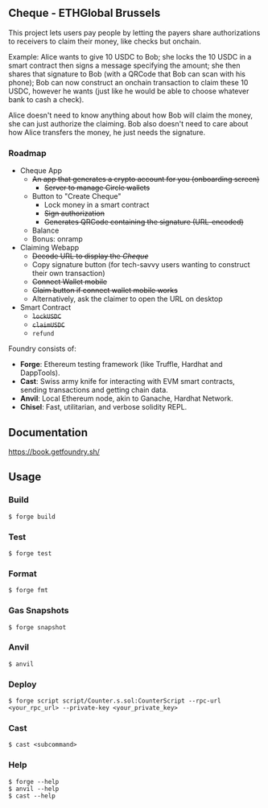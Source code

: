 ## Cheque - ETHGlobal Brussels

This project lets users pay people by letting the payers share authorizations to receivers to claim their money, like checks but onchain.

Example: Alice wants to give 10 USDC to Bob; she locks the 10 USDC in a smart contract then signs a message specifying the amount; she then shares
that signature to Bob (with a QRCode that Bob can scan with his phone); Bob can now construct an onchain transaction to claim these 10 USDC, however
he wants (just like he would be able to choose whatever bank to cash a check).

Alice doesn't need to know anything about how Bob will claim the money, she can just authorize the claiming. Bob also doesn't need to care about how Alice
transfers the money, he just needs the signature.

### Roadmap

- Cheque App
  - ~~An app that generates a crypto account for you (onboarding screen)~~
    - ~~Server to manage Circle wallets~~
  - Button to "Create Cheque"
    - Lock money in a smart contract
    - ~~Sign authorization~~
    - ~~Generates QRCode containing the signature (URL-encoded)~~
  - Balance
  - Bonus: onramp
- Claiming Webapp
  - ~~Decode URL to display the _Cheque_~~
  - Copy signature button (for tech-savvy users wanting to construct their own transaction)
  - ~~Connect Wallet mobile~~
  - ~~Claim button if connect wallet mobile works~~
  - Alternatively, ask the claimer to open the URL on desktop
- Smart Contract
  - ~~`lockUSDC`~~
  - ~~`claimUSDC`~~
  - `refund`

Foundry consists of:

- **Forge**: Ethereum testing framework (like Truffle, Hardhat and DappTools).
- **Cast**: Swiss army knife for interacting with EVM smart contracts, sending transactions and getting chain data.
- **Anvil**: Local Ethereum node, akin to Ganache, Hardhat Network.
- **Chisel**: Fast, utilitarian, and verbose solidity REPL.

## Documentation

https://book.getfoundry.sh/

## Usage

### Build

```shell
$ forge build
```

### Test

```shell
$ forge test
```

### Format

```shell
$ forge fmt
```

### Gas Snapshots

```shell
$ forge snapshot
```

### Anvil

```shell
$ anvil
```

### Deploy

```shell
$ forge script script/Counter.s.sol:CounterScript --rpc-url <your_rpc_url> --private-key <your_private_key>
```

### Cast

```shell
$ cast <subcommand>
```

### Help

```shell
$ forge --help
$ anvil --help
$ cast --help
```
